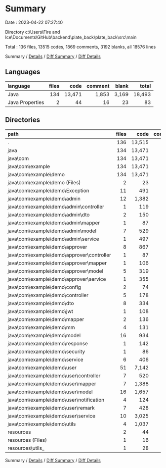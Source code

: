 # Summary

Date : 2023-04-22 07:27:40

Directory c:\\Users\\Fire and Ice\\Documents\\GitHub\\backend\\plate_back\\plate_back\\src\\main

Total : 136 files,  13515 codes, 1869 comments, 3192 blanks, all 18576 lines

Summary / [Details](details.md) / [Diff Summary](diff.md) / [Diff Details](diff-details.md)

## Languages
| language | files | code | comment | blank | total |
| :--- | ---: | ---: | ---: | ---: | ---: |
| Java | 134 | 13,471 | 1,853 | 3,169 | 18,493 |
| Java Properties | 2 | 44 | 16 | 23 | 83 |

## Directories
| path | files | code | comment | blank | total |
| :--- | ---: | ---: | ---: | ---: | ---: |
| . | 136 | 13,515 | 1,869 | 3,192 | 18,576 |
| java | 134 | 13,471 | 1,853 | 3,169 | 18,493 |
| java\\com | 134 | 13,471 | 1,853 | 3,169 | 18,493 |
| java\\com\\example | 134 | 13,471 | 1,853 | 3,169 | 18,493 |
| java\\com\\example\\demo | 134 | 13,471 | 1,853 | 3,169 | 18,493 |
| java\\com\\example\\demo (Files) | 2 | 23 | 11 | 10 | 44 |
| java\\com\\example\\demo\\Exception | 11 | 491 | 47 | 96 | 634 |
| java\\com\\example\\demo\\admin | 12 | 1,382 | 387 | 321 | 2,090 |
| java\\com\\example\\demo\\admin\\controller | 1 | 119 | 79 | 28 | 226 |
| java\\com\\example\\demo\\admin\\dto | 2 | 150 | 1 | 34 | 185 |
| java\\com\\example\\demo\\admin\\mapper | 1 | 87 | 13 | 46 | 146 |
| java\\com\\example\\demo\\admin\\model | 7 | 529 | 10 | 144 | 683 |
| java\\com\\example\\demo\\admin\\service | 1 | 497 | 284 | 69 | 850 |
| java\\com\\example\\demo\\approver | 8 | 867 | 7 | 233 | 1,107 |
| java\\com\\example\\demo\\approver\\controller | 1 | 87 | 0 | 26 | 113 |
| java\\com\\example\\demo\\approver\\mapper | 1 | 106 | 0 | 46 | 152 |
| java\\com\\example\\demo\\approver\\model | 5 | 319 | 7 | 119 | 445 |
| java\\com\\example\\demo\\approver\\service | 1 | 355 | 0 | 42 | 397 |
| java\\com\\example\\demo\\config | 2 | 74 | 129 | 19 | 222 |
| java\\com\\example\\demo\\controller | 5 | 178 | 2 | 50 | 230 |
| java\\com\\example\\demo\\dto | 8 | 334 | 1 | 124 | 459 |
| java\\com\\example\\demo\\jwt | 1 | 108 | 3 | 28 | 139 |
| java\\com\\example\\demo\\mapper | 2 | 136 | 10 | 57 | 203 |
| java\\com\\example\\demo\\mm | 4 | 131 | 106 | 48 | 285 |
| java\\com\\example\\demo\\model | 16 | 934 | 3 | 267 | 1,204 |
| java\\com\\example\\demo\\response | 1 | 142 | 15 | 38 | 195 |
| java\\com\\example\\demo\\security | 1 | 86 | 2 | 18 | 106 |
| java\\com\\example\\demo\\service | 6 | 406 | 117 | 93 | 616 |
| java\\com\\example\\demo\\user | 51 | 7,142 | 967 | 1,626 | 9,735 |
| java\\com\\example\\demo\\user\\controller | 7 | 520 | 184 | 149 | 853 |
| java\\com\\example\\demo\\user\\mapper | 7 | 1,388 | 154 | 355 | 1,897 |
| java\\com\\example\\demo\\user\\model | 16 | 1,657 | 39 | 432 | 2,128 |
| java\\com\\example\\demo\\user\\notification | 4 | 124 | 1 | 23 | 148 |
| java\\com\\example\\demo\\user\\remark | 7 | 428 | 7 | 94 | 529 |
| java\\com\\example\\demo\\user\\service | 10 | 3,025 | 582 | 573 | 4,180 |
| java\\com\\example\\demo\\utils | 4 | 1,037 | 46 | 141 | 1,224 |
| resources | 2 | 44 | 16 | 23 | 83 |
| resources (Files) | 1 | 16 | 13 | 16 | 45 |
| resources\\utils_ | 1 | 28 | 3 | 7 | 38 |

Summary / [Details](details.md) / [Diff Summary](diff.md) / [Diff Details](diff-details.md)